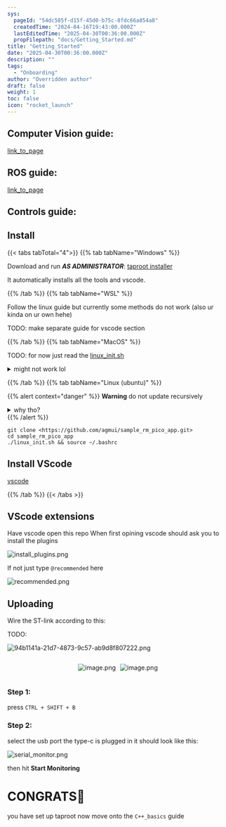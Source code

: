 ```yaml
---
sys:
  pageId: "54dc585f-d15f-45d0-b75c-8fdc66a854a8"
  createdTime: "2024-04-16T19:43:00.000Z"
  lastEditedTime: "2025-04-30T00:36:00.000Z"
  propFilepath: "docs/Getting_Started.md"
title: "Getting_Started"
date: "2025-04-30T00:36:00.000Z"
description: ""
tags:
  - "Onboarding"
author: "Overridden author"
draft: false
weight: 1
toc: false
icon: "rocket_launch"
---
```


## Computer Vision guide:

[link_to_page](86d45bc0-388b-4d26-8848-44f255f73d0e)

## ROS guide:

[link_to_page](3c76c1de-ec8f-46d6-8b0a-294005edc2d5)

## Controls guide:

## Install

{{< tabs tabTotal="4">}}
{{% tab tabName="Windows" %}}

Download and run _**AS ADMINISTRATOR**_: [taproot installer](https://github.com/Thornbots/TeachingFreshies/releases/tag/1.0)

It automatically installs all the tools and vscode.

{{% /tab %}}
{{% tab tabName="WSL" %}}

Follow the linux guide but currently some methods do not work (also ur kinda on ur own hehe)

TODO: make separate guide for vscode section

{{% /tab %}}
{{% tab tabName="MacOS" %}}

TODO: for now just read the [linux_init.sh](https://github.com/agmui/sample_rm_pico_app/blob/main/linux_init.sh)

<details>
<summary>might not work lol</summary>

`brew install libusb pkg-config`

Next install: [vscode](https://code.visualstudio.com/Download)

</details>

{{% /tab %}}
{{% tab tabName="Linux (ubuntu)" %}}

{{% alert context="danger" %}}
**Warning** do not update recursively
<details>
<summary>why tho?</summary>
There are some submodules that may go on for a while (like tinyusb) and I highly
recommend you don't need to get them.
If you want to see what submodules I update just look in `linux_init.sh`
</details>
{{% /alert %}}

```shell
git clone <https://github.com/agmui/sample_rm_pico_app.git>
cd sample_rm_pico_app
./linux_init.sh && source ~/.bashrc
```

## Install VScode

[vscode](https://code.visualstudio.com/Download)

{{% /tab %}}
{{< /tabs >}}

## VScode extensions

Have vscode open this repo
When first opining vscode should ask you to install the plugins

![install_plugins.png](https://prod-files-secure.s3.us-west-2.amazonaws.com/d518164a-d88e-44d1-a4ee-3adb3bd8bce0/89bd30f0-1825-4e77-867b-0a41ce370880/install_plugins.png?X-Amz-Algorithm=AWS4-HMAC-SHA256&X-Amz-Content-Sha256=UNSIGNED-PAYLOAD&X-Amz-Credential=ASIAZI2LB466TLY5ZIOY%2F20250507%2Fus-west-2%2Fs3%2Faws4_request&X-Amz-Date=20250507T230814Z&X-Amz-Expires=3600&X-Amz-Security-Token=IQoJb3JpZ2luX2VjEL%2F%2F%2F%2F%2F%2F%2F%2F%2F%2F%2FwEaCXVzLXdlc3QtMiJHMEUCIQCQguK2jUFpaBc%2BHUCMi08CfPQax3NjQFdIFHjY%2B4OlsAIgKd1WIHL6%2FCmEMLkBC1P1K3BG%2FwFPbb4OT8oWShfHOLIq%2FwMIaBAAGgw2Mzc0MjMxODM4MDUiDPxInZyW7%2Bs61ORBDircA6X1QsLzxCsxCjay24j%2BWGRAX0WlCxs4Io10WpKnCNEMR%2F%2BGj5fS0dYFa2om368AuXz3rmumnxBFxYzOSJmhMnKbo3J%2F%2FumI39uL%2BxogbexMOGWtsSsx6MFq16ES8CJlOBovksmiT%2B%2Bj%2FJcP32aleFDjkKXuqhdwJpGpq2%2FkF5YroAjGYKPKc3KWGH7ZmILH%2BjTRSBM1HJp3%2Fa7USwKJSmSqEGotONcFyYFl46wJ2%2FzcukVYsdbOp7zKXvfa%2BmDBAeiVuy49unlCpxkEPicqg9NNtoje2RB%2BzV%2Fw4SnYN9QqTWBAaTMrDW%2F9%2FzNV4wHtcTDxl41uuYCOBrHK9hX3LbLjQUYNYMUXe%2Bf2UDVvowE4bCeXoG0tuUt6z8pFR%2FOHGNFs2DglOVoVkj7rFKbD2hcDJuQfg1c1vlj9lMcqz41ehCnv8AhShqFF2OhpiZYEPWTa3bMNKNtc2sdLKJ7smlUoTkHXJctMaNf4h7qeTVKnABqe%2BBBlD8GWCHlqRrTLWvJD645BRXo%2FnE1sJmAshdjPE8M%2Bq2iKkXyzHZ1hLP6gWnNpac%2FDeXCIt%2BkNWgItEjWr%2Bj%2FVxIZp%2BpSEg%2F6y2qvSCrx7Qd4fZfGmuPSs5r98ZzR%2BMPNmwHRKDJoeMM%2FG78AGOqUBqy7plmf97ZNOihCdIIS5ajMpcWGG3f9QvQVlTud6A6ji6B4OX%2BX7k7ahU0csmYVE%2F8Hi7TEU8tZGiwTN%2FNOMJw%2FKHgFNldjgYPHKnxCtBaR61BiCIdK3oi2siuYMxBGek95FiGku8CH6KTIEohanqUQrKhUj%2BsUhEOV8HGZbu7VpNlgXFnKQ6GEh0FhNYkqSJ0Vh4d2Onv8jGwSzIqzsCBmNLAwt&X-Amz-Signature=b3b69dd0f936754b984a0087b3df5666e849970286a4012f5c6bc14237fd7669&X-Amz-SignedHeaders=host&x-id=GetObject)

If not just type `@recommended` here  

![recommended.png](https://prod-files-secure.s3.us-west-2.amazonaws.com/d518164a-d88e-44d1-a4ee-3adb3bd8bce0/61e661e9-5d85-4dfc-be0d-8d2097a5e793/recommended.png?X-Amz-Algorithm=AWS4-HMAC-SHA256&X-Amz-Content-Sha256=UNSIGNED-PAYLOAD&X-Amz-Credential=ASIAZI2LB466TLY5ZIOY%2F20250507%2Fus-west-2%2Fs3%2Faws4_request&X-Amz-Date=20250507T230814Z&X-Amz-Expires=3600&X-Amz-Security-Token=IQoJb3JpZ2luX2VjEL%2F%2F%2F%2F%2F%2F%2F%2F%2F%2F%2FwEaCXVzLXdlc3QtMiJHMEUCIQCQguK2jUFpaBc%2BHUCMi08CfPQax3NjQFdIFHjY%2B4OlsAIgKd1WIHL6%2FCmEMLkBC1P1K3BG%2FwFPbb4OT8oWShfHOLIq%2FwMIaBAAGgw2Mzc0MjMxODM4MDUiDPxInZyW7%2Bs61ORBDircA6X1QsLzxCsxCjay24j%2BWGRAX0WlCxs4Io10WpKnCNEMR%2F%2BGj5fS0dYFa2om368AuXz3rmumnxBFxYzOSJmhMnKbo3J%2F%2FumI39uL%2BxogbexMOGWtsSsx6MFq16ES8CJlOBovksmiT%2B%2Bj%2FJcP32aleFDjkKXuqhdwJpGpq2%2FkF5YroAjGYKPKc3KWGH7ZmILH%2BjTRSBM1HJp3%2Fa7USwKJSmSqEGotONcFyYFl46wJ2%2FzcukVYsdbOp7zKXvfa%2BmDBAeiVuy49unlCpxkEPicqg9NNtoje2RB%2BzV%2Fw4SnYN9QqTWBAaTMrDW%2F9%2FzNV4wHtcTDxl41uuYCOBrHK9hX3LbLjQUYNYMUXe%2Bf2UDVvowE4bCeXoG0tuUt6z8pFR%2FOHGNFs2DglOVoVkj7rFKbD2hcDJuQfg1c1vlj9lMcqz41ehCnv8AhShqFF2OhpiZYEPWTa3bMNKNtc2sdLKJ7smlUoTkHXJctMaNf4h7qeTVKnABqe%2BBBlD8GWCHlqRrTLWvJD645BRXo%2FnE1sJmAshdjPE8M%2Bq2iKkXyzHZ1hLP6gWnNpac%2FDeXCIt%2BkNWgItEjWr%2Bj%2FVxIZp%2BpSEg%2F6y2qvSCrx7Qd4fZfGmuPSs5r98ZzR%2BMPNmwHRKDJoeMM%2FG78AGOqUBqy7plmf97ZNOihCdIIS5ajMpcWGG3f9QvQVlTud6A6ji6B4OX%2BX7k7ahU0csmYVE%2F8Hi7TEU8tZGiwTN%2FNOMJw%2FKHgFNldjgYPHKnxCtBaR61BiCIdK3oi2siuYMxBGek95FiGku8CH6KTIEohanqUQrKhUj%2BsUhEOV8HGZbu7VpNlgXFnKQ6GEh0FhNYkqSJ0Vh4d2Onv8jGwSzIqzsCBmNLAwt&X-Amz-Signature=11fc13fa6272a80bf801ab770479aed3fabf4781985e0a6bf46c306718b29663&X-Amz-SignedHeaders=host&x-id=GetObject)

## Uploading

Wire the ST-link according to this:

TODO:

![94b1141a-21d7-4873-9c57-ab9d8f807222.png](https://prod-files-secure.s3.us-west-2.amazonaws.com/d518164a-d88e-44d1-a4ee-3adb3bd8bce0/e5fad17d-ab82-4300-9f4c-505ab4b1202c/94b1141a-21d7-4873-9c57-ab9d8f807222.png?X-Amz-Algorithm=AWS4-HMAC-SHA256&X-Amz-Content-Sha256=UNSIGNED-PAYLOAD&X-Amz-Credential=ASIAZI2LB466TLY5ZIOY%2F20250507%2Fus-west-2%2Fs3%2Faws4_request&X-Amz-Date=20250507T230814Z&X-Amz-Expires=3600&X-Amz-Security-Token=IQoJb3JpZ2luX2VjEL%2F%2F%2F%2F%2F%2F%2F%2F%2F%2F%2FwEaCXVzLXdlc3QtMiJHMEUCIQCQguK2jUFpaBc%2BHUCMi08CfPQax3NjQFdIFHjY%2B4OlsAIgKd1WIHL6%2FCmEMLkBC1P1K3BG%2FwFPbb4OT8oWShfHOLIq%2FwMIaBAAGgw2Mzc0MjMxODM4MDUiDPxInZyW7%2Bs61ORBDircA6X1QsLzxCsxCjay24j%2BWGRAX0WlCxs4Io10WpKnCNEMR%2F%2BGj5fS0dYFa2om368AuXz3rmumnxBFxYzOSJmhMnKbo3J%2F%2FumI39uL%2BxogbexMOGWtsSsx6MFq16ES8CJlOBovksmiT%2B%2Bj%2FJcP32aleFDjkKXuqhdwJpGpq2%2FkF5YroAjGYKPKc3KWGH7ZmILH%2BjTRSBM1HJp3%2Fa7USwKJSmSqEGotONcFyYFl46wJ2%2FzcukVYsdbOp7zKXvfa%2BmDBAeiVuy49unlCpxkEPicqg9NNtoje2RB%2BzV%2Fw4SnYN9QqTWBAaTMrDW%2F9%2FzNV4wHtcTDxl41uuYCOBrHK9hX3LbLjQUYNYMUXe%2Bf2UDVvowE4bCeXoG0tuUt6z8pFR%2FOHGNFs2DglOVoVkj7rFKbD2hcDJuQfg1c1vlj9lMcqz41ehCnv8AhShqFF2OhpiZYEPWTa3bMNKNtc2sdLKJ7smlUoTkHXJctMaNf4h7qeTVKnABqe%2BBBlD8GWCHlqRrTLWvJD645BRXo%2FnE1sJmAshdjPE8M%2Bq2iKkXyzHZ1hLP6gWnNpac%2FDeXCIt%2BkNWgItEjWr%2Bj%2FVxIZp%2BpSEg%2F6y2qvSCrx7Qd4fZfGmuPSs5r98ZzR%2BMPNmwHRKDJoeMM%2FG78AGOqUBqy7plmf97ZNOihCdIIS5ajMpcWGG3f9QvQVlTud6A6ji6B4OX%2BX7k7ahU0csmYVE%2F8Hi7TEU8tZGiwTN%2FNOMJw%2FKHgFNldjgYPHKnxCtBaR61BiCIdK3oi2siuYMxBGek95FiGku8CH6KTIEohanqUQrKhUj%2BsUhEOV8HGZbu7VpNlgXFnKQ6GEh0FhNYkqSJ0Vh4d2Onv8jGwSzIqzsCBmNLAwt&X-Amz-Signature=f63444bee0d0c21411f57cd3d385dfa0ff5f320d01c789204a25eb4704bf01c6&X-Amz-SignedHeaders=host&x-id=GetObject)

<div style="display: flex;flex-direction: row; column-gap:10px; max-width: 630px;justify-content: center;">
<div>

![image.png](https://prod-files-secure.s3.us-west-2.amazonaws.com/d518164a-d88e-44d1-a4ee-3adb3bd8bce0/210ecb78-1116-4d7b-b9b7-2292f66fa2c2/image.png?X-Amz-Algorithm=AWS4-HMAC-SHA256&X-Amz-Content-Sha256=UNSIGNED-PAYLOAD&X-Amz-Credential=ASIAZI2LB4664IIN3XLO%2F20250507%2Fus-west-2%2Fs3%2Faws4_request&X-Amz-Date=20250507T230820Z&X-Amz-Expires=3600&X-Amz-Security-Token=IQoJb3JpZ2luX2VjEL%2F%2F%2F%2F%2F%2F%2F%2F%2F%2F%2FwEaCXVzLXdlc3QtMiJHMEUCIQDbL%2Bd7qaHblKWpcOWQZZ1ZUZawSMoeED%2BtLiBi0IQ4vQIgHaW7iPZncVwS9Cbn4LEFY7v4zmcehzq4xK7SqG7KPagq%2FwMIaBAAGgw2Mzc0MjMxODM4MDUiDMP4BHNPoRl3a%2FSa8ircA0iVsChcamBycdd2x5orJ2shZuSsVlZO3XdxO8GMUfX8X%2Fch31b%2Bz3wznNg56s1rC1j%2B9JSp5wVwkzyE1%2FbjekYTha0wd95526miboIEPTfq1fQR2gnt5XgOIvdxnw1QXXIBGmPcw9Qg94R89cpPuJp9tNSKP0JuucIxzNxodgVo90Lm3j6i30NPpRypCQ0lSxYzzKtbgF1h7CDhIYCSOZGvIp2rmxvmxAvN451DrJXz11Tlze3g%2BpiMtaNWj%2BjLNGLLLErUWOUR17WAaU9xyhtaWNy1b%2BGIGfIHn6aTBa%2Fkweih%2B3yqLhdfLm4g9EqEUVhiCLeVT%2FJOq%2F%2Beil1EyoH2SsnM2RjevCxPihf1uJ0TRPurwZkjn7Zk4GMISAseKsrYdZWU1oYLLo5BvVcQQhAMVNu%2BCEJPlusMHvPHocAMu%2FqDayF3AmF%2FwYFmHQ4Rb66uG4PyyECx68kBpKQNLf1ElQUABn8Qulxa2orU2p09p0PClxI2YElF2Q9%2B910%2ByD1Xr7EdyJ%2B1l39QPTN%2FccSPO6jmpfIo5OwABlVes50N6CNkPO%2FuRTTeziCkBCyeGbpwA56dMYfllBApbCatUWV29YO5vFBCFTFcoqk53POLlS7Hx3IgJKjOW5dsMNfG78AGOqUBXZ2gLfWxZs%2FE%2FgqxD8R3m0NSndmWj9hVQ3a%2F5GyjvJX8gq3z7ljmL7Ttb8HPont2vPZXKBYBWQ7F7jA8zvdqn7joBKTogkkJV8ya5cyK0X%2B1zk%2FpHAtQh%2BBbtuWyDRWWDdKHUu5fUbTh9u4%2B%2FPvNaBvznCtAdBfHwtnvqMRrqVSkivC2PMWB6XLKsgSnF8Lt1PnMiAP4lhz8oZrqdJLLhm0n87Tk&X-Amz-Signature=b42604dab03ff8414f7e3e9468f31623b23b7cbacef04f19c5abc892d9ff9f26&X-Amz-SignedHeaders=host&x-id=GetObject)

</div>
<div>

![image.png](https://prod-files-secure.s3.us-west-2.amazonaws.com/d518164a-d88e-44d1-a4ee-3adb3bd8bce0/33a0fd0f-8ca6-4a86-8e09-26e95ded1fff/image.png?X-Amz-Algorithm=AWS4-HMAC-SHA256&X-Amz-Content-Sha256=UNSIGNED-PAYLOAD&X-Amz-Credential=ASIAZI2LB466RHMVIOTY%2F20250507%2Fus-west-2%2Fs3%2Faws4_request&X-Amz-Date=20250507T230820Z&X-Amz-Expires=3600&X-Amz-Security-Token=IQoJb3JpZ2luX2VjEL%2F%2F%2F%2F%2F%2F%2F%2F%2F%2F%2FwEaCXVzLXdlc3QtMiJHMEUCICprrA%2BCryg%2FZ6qtsABcs0InZ4xoKSigC96QsFjVmshZAiEAu8zwah5G7%2BHtUSw3731V1fgBNvIcvmYKzukp%2BCLpmQ0q%2FwMIaBAAGgw2Mzc0MjMxODM4MDUiDOOeQWYw34%2FA7yeeGircA8WeENqOK%2FUaspQ%2FfqKvfPO8ZPFfhhKSV1%2B%2BKdKXoeRff1uQoQoLmUbWPV4hvxNSbBbUJSDohxStu4NIFfhbzV8PwtFv5dJQy5Zgi%2Bj3mDmK5IkJE6aVaq7Ne%2Bb6syPAwmgPC%2FOcdT%2F5f44cwaVVETVycW%2BccNH30eRc8CmDQvnMHn3cMSa%2FF6yb3PQpWrvrquSF59Sa%2BENFyRQ%2FbV6XMISP8hD7%2BRJaZJtZzURqZx3DPxkES%2BWrnGPzB8sX%2FG2Spa8sY90cdtvHx9CF3M0srFzVVFB%2FhyOqJ4R%2BBN4UKciPDpI13tFWZijfv6Ts3Ve%2BQUXLGWacsi4gKJ0c0Z7EPv%2FSZxeVsBAwiekkq4pcFJ2w4nHXtoNZQDaDAfBRC9t%2B%2FnqHqZ3kfrmH%2BsLun3mVZu5Uen9fOqwbN9834Xd%2BVHoB25mH%2F%2BW7jP%2BNLScLya%2Ba5apCccuZoaeXMufTji9BK0BvL5XWhNmfMY6KdjLfpBl2euYJ%2Bjceqc6mWKGOEiecNDKdi%2Fp9PNCf5GPsTD5UscleiqSkOrxZj0G8KDta%2BXQJFzoQ1RmVpMv6hvObuwEm9Zlo6A81RH92gckWuqn1jI7%2BqyBGfz8IkgvKVDjuq7%2FWQ3rSyX2k3%2FSEHjBmMM%2FG78AGOqUB2WZVNiVqej%2B4rd%2BJSM3tNt4rBQ7Bo9Ri5OSdlrO7q8hxM57y2hvdlreBhM6HaexKP0J1ub63zgf6y0OJqo%2FTstxBIIdIQK9jWuodbqvHlCoQNSA%2B4zQaCNSZQmcY7LxS%2F5Tmh6xUtfU9ITY5B3jO6b164Tz46z3Y3oUuNMjW6qHbMSszPlFLU2UOSHej4tj1toTVz1xXzS6VFt%2BsNzYGQLhNFW4w&X-Amz-Signature=d23c0fccdde92cc9981271298feb0f3776ab2b061cd7081adf6f1129f279c64f&X-Amz-SignedHeaders=host&x-id=GetObject)

</div>
</div>

### Step 1:

press `CTRL + SHIFT + B`

### Step 2:

select the usb port the type-c is plugged in it should look like this:

![serial_monitor.png](https://prod-files-secure.s3.us-west-2.amazonaws.com/d518164a-d88e-44d1-a4ee-3adb3bd8bce0/f03f4774-05d4-4393-b6a0-d5efb6d315ab/serial_monitor.png?X-Amz-Algorithm=AWS4-HMAC-SHA256&X-Amz-Content-Sha256=UNSIGNED-PAYLOAD&X-Amz-Credential=ASIAZI2LB466TLY5ZIOY%2F20250507%2Fus-west-2%2Fs3%2Faws4_request&X-Amz-Date=20250507T230814Z&X-Amz-Expires=3600&X-Amz-Security-Token=IQoJb3JpZ2luX2VjEL%2F%2F%2F%2F%2F%2F%2F%2F%2F%2F%2FwEaCXVzLXdlc3QtMiJHMEUCIQCQguK2jUFpaBc%2BHUCMi08CfPQax3NjQFdIFHjY%2B4OlsAIgKd1WIHL6%2FCmEMLkBC1P1K3BG%2FwFPbb4OT8oWShfHOLIq%2FwMIaBAAGgw2Mzc0MjMxODM4MDUiDPxInZyW7%2Bs61ORBDircA6X1QsLzxCsxCjay24j%2BWGRAX0WlCxs4Io10WpKnCNEMR%2F%2BGj5fS0dYFa2om368AuXz3rmumnxBFxYzOSJmhMnKbo3J%2F%2FumI39uL%2BxogbexMOGWtsSsx6MFq16ES8CJlOBovksmiT%2B%2Bj%2FJcP32aleFDjkKXuqhdwJpGpq2%2FkF5YroAjGYKPKc3KWGH7ZmILH%2BjTRSBM1HJp3%2Fa7USwKJSmSqEGotONcFyYFl46wJ2%2FzcukVYsdbOp7zKXvfa%2BmDBAeiVuy49unlCpxkEPicqg9NNtoje2RB%2BzV%2Fw4SnYN9QqTWBAaTMrDW%2F9%2FzNV4wHtcTDxl41uuYCOBrHK9hX3LbLjQUYNYMUXe%2Bf2UDVvowE4bCeXoG0tuUt6z8pFR%2FOHGNFs2DglOVoVkj7rFKbD2hcDJuQfg1c1vlj9lMcqz41ehCnv8AhShqFF2OhpiZYEPWTa3bMNKNtc2sdLKJ7smlUoTkHXJctMaNf4h7qeTVKnABqe%2BBBlD8GWCHlqRrTLWvJD645BRXo%2FnE1sJmAshdjPE8M%2Bq2iKkXyzHZ1hLP6gWnNpac%2FDeXCIt%2BkNWgItEjWr%2Bj%2FVxIZp%2BpSEg%2F6y2qvSCrx7Qd4fZfGmuPSs5r98ZzR%2BMPNmwHRKDJoeMM%2FG78AGOqUBqy7plmf97ZNOihCdIIS5ajMpcWGG3f9QvQVlTud6A6ji6B4OX%2BX7k7ahU0csmYVE%2F8Hi7TEU8tZGiwTN%2FNOMJw%2FKHgFNldjgYPHKnxCtBaR61BiCIdK3oi2siuYMxBGek95FiGku8CH6KTIEohanqUQrKhUj%2BsUhEOV8HGZbu7VpNlgXFnKQ6GEh0FhNYkqSJ0Vh4d2Onv8jGwSzIqzsCBmNLAwt&X-Amz-Signature=3b14bfd15c84e10d071b1850910a6fc2bff8617a940eb2cb9debdebe8bec0c83&X-Amz-SignedHeaders=host&x-id=GetObject)

then hit **Start Monitoring**

# CONGRATS🎉

you have set up taproot now move onto the `C++_basics` guide

